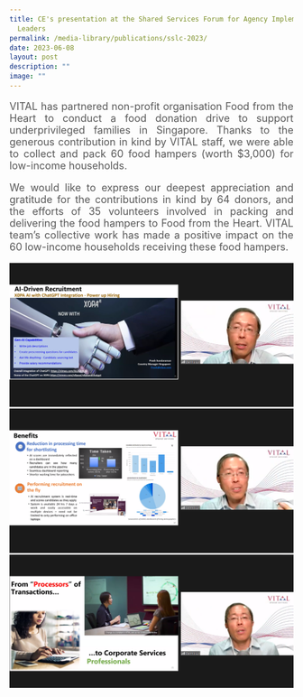 ```yaml
---
title: CE's presentation at the Shared Services Forum for Agency Implementation
  Leaders
permalink: /media-library/publications/sslc-2023/
date: 2023-06-08
layout: post
description: ""
image: ""
---
```

<p style="font-size: 18px;color:#585858;text-align:justify;">
VITAL has partnered non-profit organisation Food from the Heart to conduct a food donation drive to support underprivileged families in Singapore. Thanks to the generous contribution in kind by VITAL staff, we were able to collect and pack 60 food hampers (worth $3,000) for low-income households. 
</p>

<p style="font-size: 18px;color:#585858;text-align:justify;">
We would like to express our deepest appreciation and gratitude for the contributions in kind by 64 donors,  and the efforts of 35 volunteers involved in packing and delivering the food hampers to Food from the Heart. VITAL team’s collective work has made a positive impact on the 60 low-income households receiving these food hampers.
</p>

<img src="/images/Media/sslc 1.png">
<br>
<img src="/images/Media/sslc 2.png">
<br>
<img src="/images/Media/sslc 3.png">
